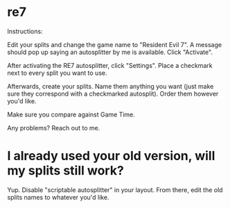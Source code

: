 # re7
Instructions:

Edit your splits and change the game name to "Resident Evil 7". A message should pop up saying an autosplitter by me is available. Click "Activate".

After activating the RE7 autosplitter, click "Settings". Place a checkmark next to every split you want to use.

Afterwards, create your splits. Name them anything you want (just make sure they correspond with a checkmarked autosplit). Order them however you'd like.

Make sure you compare against Game Time.

Any problems? Reach out to me.

# I already used your old version, will my splits still work?

Yup. Disable "scriptable autosplitter" in your layout. From there, edit the old splits names to whatever you'd like.
